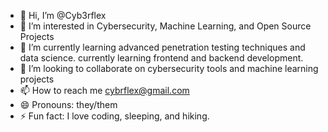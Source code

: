 - 👋 Hi, I’m @Cyb3rflex
- 👀 I’m interested in Cybersecurity, Machine Learning, and Open Source Projects
- 🌱 I’m currently learning advanced penetration testing techniques and data science. currently learning frontend and backend development.
- 💞️ I’m looking to collaborate on cybersecurity tools and machine learning projects
- 📫 How to reach me cybrflex@gmail.com
- 😄 Pronouns: they/them
- ⚡ Fun fact: I love coding, sleeping, and hiking.

<!---
Cyb3rflex/Cyb3rflex is a ✨ special ✨ repository because its `README.md` (this file) appears on your GitHub profile.
You can click the Preview link to take a look at your changes.
--->
